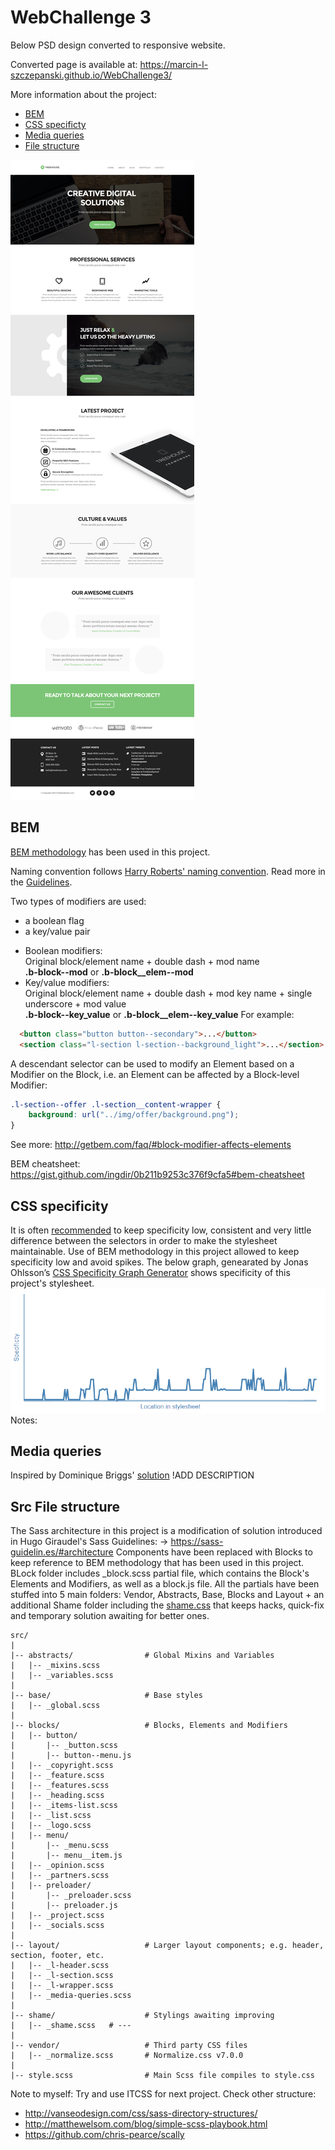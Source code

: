 # WebChallenge 3

Below PSD design converted to responsive website.

Converted page is available at: https://marcin-l-szczepanski.github.io/WebChallenge3/

More information about the project:
* [BEM](#bem)
* [CSS specificty](#css-specificity)
* [Media queries](#media-queries)
* [File structure](#file-structure)


![WebChallenge3 PSD design](https://github.com/Marcin-L-Szczepanski/WebChallenge3/blob/master/resources/3.jpg)

## BEM

[BEM methodology](https://en.bem.info) has been used in this project.

Naming convention follows [Harry Roberts' naming convention](https://en.bem.info/toolbox/sdk/bem-naming/#harry-roberts-naming-convention).
Read more in the [Guidelines](https://cssguidelin.es/#bem-like-naming).

Two types of modifiers are used:
 - a boolean flag
 - a key/value pair
 
  * Boolean modifiers:<br>
    Original block/element name + double dash + mod name<br>
    **.b-block--mod** or **.b-block__elem--mod**
  * Key/value modifiers:<br>
    Original block/element name + double dash + mod key name + single underscore + mod value<br>
    **.b-block--key_value** or **.b-block__elem--key_value**
For example:
```html
  <button class="button button--secondary">...</button>
  <section class="l-section l-section--background_light">...</section>
```

A descendant selector can be used to modify an Element based on a Modifier on the Block, i.e.
an Element can be affected by a Block-level Modifier:
```css
.l-section--offer .l-section__content-wrapper {
    background: url("../img/offer/background.png");
}
```
See more: http://getbem.com/faq/#block-modifier-affects-elements

BEM cheatsheet: https://gist.github.com/ingdir/0b211b9253c376f9cfa5#bem-cheatsheet

## CSS specificity

It is often [recommended](https://csswizardry.com/2014/10/the-specificity-graph/) to keep specificity low, consistent and very little difference between the selectors in order to make the stylesheet maintainable.
Use of BEM methodology in this project allowed to keep specificity low and avoid spikes.
The below graph, genearated by Jonas Ohlsson’s [CSS Specificity Graph Generator](https://jonassebastianohlsson.com/specificity-graph/) shows specificity of this project's stylesheet.
![Project's stylesheet specificity](https://github.com/Marcin-L-Szczepanski/WebChallenge3/blob/master/resources/specificity.png)
Notes: 

## Media queries
Inspired by Dominique Briggs' [solution](https://medium.com/front-end-developers/the-solution-to-media-queries-in-sass-5493ebe16844)
!ADD DESCRIPTION


## Src File structure

The Sass architecture in this project is a modification of solution introduced in Hugo Giraudel's Sass Guidelines: 
-> https://sass-guidelin.es/#architecture
Components have been replaced with Blocks to keep reference to BEM methodology that has been used in this project.
BLock folder includes _block.scss partial file, which contains the Block's Elements and Modifiers, as well as a block.js file.
All the partials have been stuffed into 5 main folders: Vendor, Abstracts, Base, Blocks and Layout + an additional Shame folder including the [shame.css](https://csswizardry.com/2013/04/shame-css/) that keeps hacks, quick-fix and temporary solution awaiting for better ones.


```
src/
|
|-- abstracts/                # Global Mixins and Variables
|   |-- _mixins.scss
|   |-- _variables.scss
|
|-- base/                     # Base styles
|   |-- _global.scss
|
|-- blocks/                   # Blocks, Elements and Modifiers
|   |-- button/
|       |-- _button.scss
|       |-- button--menu.js
|   |-- _copyright.scss
|   |-- _feature.scss
|   |-- _features.scss
|   |-- _heading.scss
|   |-- _items-list.scss
|   |-- _list.scss
|   |-- _logo.scss
|   |-- menu/
|       |-- _menu.scss
|       |-- menu__item.js
|   |-- _opinion.scss
|   |-- _partners.scss
|   |-- preloader/
|       |-- _preloader.scss
|       |-- preloader.js
|   |-- _project.scss
|   |-- _socials.scss
|
|-- layout/                   # Larger layout components; e.g. header, section, footer, etc.
|   |-- _l-header.scss
|   |-- _l-section.scss
|   |-- _l-wrapper.scss
|   |-- _media-queries.scss
|
|-- shame/                    # Stylings awaiting improving
|   |-- _shame.scss   # ---
|
|-- vendor/                   # Third party CSS files
|   |-- _normalize.scss       # Normalize.css v7.0.0
|
|-- style.scss                # Main Scss file compiles to style.css

```

Note to myself: Try and use ITCSS for next project.
Check other structure: 
- http://vanseodesign.com/css/sass-directory-structures/
- http://matthewelsom.com/blog/simple-scss-playbook.html
- https://github.com/chris-pearce/scally